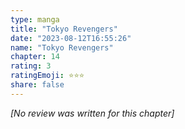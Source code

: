 ```yaml
---
type: manga
title: "Tokyo Revengers"
date: "2023-08-12T16:55:26"
name: "Tokyo Revengers"
chapter: 14
rating: 3
ratingEmoji: ⭐️⭐️⭐️
share: false
---
```


_[No review was written for this chapter]_
